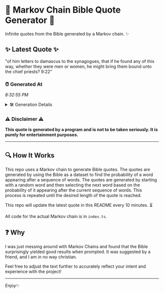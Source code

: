 # 📖 Markov Chain Bible Quote Generator 📖

Infinite quotes from the Bible generated by a Markov chain. ✨

## ✨ Latest Quote ✨
"of him letters to damascus to the synagogues, that if he found any of this way, whether they were men or women, he might bring them bound unto the chief priests? 9:22"

### ⏰ Generated At
*8:32:55 PM*

<details>
    <summary>🛠️ Generation Details</summary>
    <p>
        <strong>🌱 Seed:</strong> of<br>
        <strong>🔄 Iterations:</strong> 31<br>
        <strong>📜 Context History:</strong><br>[ of ]: him<br>[ of, him ]: letters<br>[ of, him, letters ]: to<br>[ of, him, letters, to ]: damascus<br>[ of, him, letters, to, damascus ]: to<br>[ of, him, letters, to, damascus, to ]: the<br>[ him, letters, to, damascus, to, the ]: synagogues,<br>[ letters, to, damascus, to, the, synagogues, ]: that<br>[ to, damascus, to, the, synagogues,, that ]: if<br>[ damascus, to, the, synagogues,, that, if ]: he<br>[ to, the, synagogues,, that, if, he ]: found<br>[ the, synagogues,, that, if, he, found ]: any<br>[ synagogues,, that, if, he, found, any ]: of<br>[ that, if, he, found, any, of ]: this<br>[ if, he, found, any, of, this ]: way,<br>[ he, found, any, of, this, way, ]: whether<br>[ found, any, of, this, way,, whether ]: they<br>[ any, of, this, way,, whether, they ]: were<br>[ of, this, way,, whether, they, were ]: men<br>[ this, way,, whether, they, were, men ]: or<br>[ way,, whether, they, were, men, or ]: women,<br>[ whether, they, were, men, or, women, ]: he<br>[ they, were, men, or, women,, he ]: might<br>[ were, men, or, women,, he, might ]: bring<br>[ men, or, women,, he, might, bring ]: them<br>[ or, women,, he, might, bring, them ]: bound<br>[ women,, he, might, bring, them, bound ]: unto<br>[ he, might, bring, them, bound, unto ]: the<br>[ might, bring, them, bound, unto, the ]: chief<br>[ bring, them, bound, unto, the, chief ]: priests?<br>[ them, bound, unto, the, chief, priests? ]: 9:22<br>
    </p>
</details>

### ⚠️ Disclaimer ⚠️
**This quote is generated by a program and is not to be taken seriously. It is purely for entertainment purposes.**

---

## 🔍 How It Works

This repo uses a Markov chain to generate Bible quotes. The quotes are generated by using the Bible as a dataset to find the probability of a word appearing after a sequence of words. The quotes are generated by starting with a random word and then selecting the next word based on the probability of it appearing after the current sequence of words. This process is repeated until the desired length of the quote is reached.

This repo will update the latest quote in this README every 10 minutes. ⏳

All code for the actual Markov chain is in `index.ts`.

## ❓ Why

I was just messing around with Markov Chains and found that the Bible surprisingly yielded good results when prompted. 
It was suggested by a friend, and I am in no way christian.

Feel free to adjust the text further to accurately reflect your intent and experience with the project!

---

*Enjoy*✨
